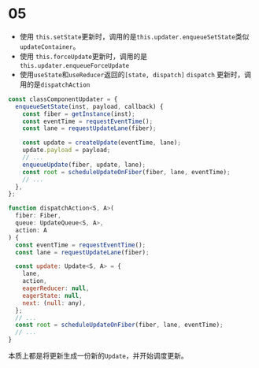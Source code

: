 # 05

- 使用 `this.setState`更新时，调用的是`this.updater.enqueueSetState`类似 `updateContainer`。
- 使用 `this.forceUpdate`更新时，调用的是`this.updater.enqueueForceUpdate`
- 使用`useState`和`useReducer`返回的`[state, dispatch]` `dispatch` 更新时，调用的是`dispatchAction`

```js
const classComponentUpdater = {
  enqueueSetState(inst, payload, callback) {
    const fiber = getInstance(inst);
    const eventTime = requestEventTime();
    const lane = requestUpdateLane(fiber);

    const update = createUpdate(eventTime, lane);
    update.payload = payload;
    // ...
    enqueueUpdate(fiber, update, lane);
    const root = scheduleUpdateOnFiber(fiber, lane, eventTime);
    // ...
  },
};

function dispatchAction<S, A>(
  fiber: Fiber,
  queue: UpdateQueue<S, A>,
  action: A
) {
  const eventTime = requestEventTime();
  const lane = requestUpdateLane(fiber);

  const update: Update<S, A> = {
    lane,
    action,
    eagerReducer: null,
    eagerState: null,
    next: (null: any),
  };
  // ...
  const root = scheduleUpdateOnFiber(fiber, lane, eventTime);
  // ...
}
```

本质上都是将更新生成一份新的`Update`，并开始调度更新。
